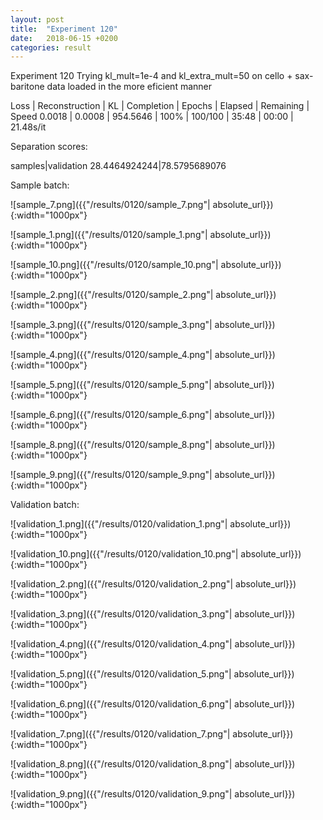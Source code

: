 ```yaml
---
layout: post
title:  "Experiment 120"
date:   2018-06-15 +0200
categories: result
---
```

Experiment 120
Trying kl_mult=1e-4 and kl_extra_mult=50 on cello + sax-baritone data loaded in the more eficient manner

Loss | Reconstruction | KL | Completion | Epochs | Elapsed | Remaining | Speed
0.0018 | 0.0008 | 954.5646 | 100% | 100/100 | 35:48 | 00:00 | 21.48s/it

Separation scores:

samples|validation
28.4464924244|78.5795689076

Sample batch:

![sample_7.png]({{"/results/0120/sample_7.png"| absolute_url}}){:width="1000px"}

![sample_1.png]({{"/results/0120/sample_1.png"| absolute_url}}){:width="1000px"}

![sample_10.png]({{"/results/0120/sample_10.png"| absolute_url}}){:width="1000px"}

![sample_2.png]({{"/results/0120/sample_2.png"| absolute_url}}){:width="1000px"}

![sample_3.png]({{"/results/0120/sample_3.png"| absolute_url}}){:width="1000px"}

![sample_4.png]({{"/results/0120/sample_4.png"| absolute_url}}){:width="1000px"}

![sample_5.png]({{"/results/0120/sample_5.png"| absolute_url}}){:width="1000px"}

![sample_6.png]({{"/results/0120/sample_6.png"| absolute_url}}){:width="1000px"}

![sample_8.png]({{"/results/0120/sample_8.png"| absolute_url}}){:width="1000px"}

![sample_9.png]({{"/results/0120/sample_9.png"| absolute_url}}){:width="1000px"}

Validation batch:

![validation_1.png]({{"/results/0120/validation_1.png"| absolute_url}}){:width="1000px"}

![validation_10.png]({{"/results/0120/validation_10.png"| absolute_url}}){:width="1000px"}

![validation_2.png]({{"/results/0120/validation_2.png"| absolute_url}}){:width="1000px"}

![validation_3.png]({{"/results/0120/validation_3.png"| absolute_url}}){:width="1000px"}

![validation_4.png]({{"/results/0120/validation_4.png"| absolute_url}}){:width="1000px"}

![validation_5.png]({{"/results/0120/validation_5.png"| absolute_url}}){:width="1000px"}

![validation_6.png]({{"/results/0120/validation_6.png"| absolute_url}}){:width="1000px"}

![validation_7.png]({{"/results/0120/validation_7.png"| absolute_url}}){:width="1000px"}

![validation_8.png]({{"/results/0120/validation_8.png"| absolute_url}}){:width="1000px"}

![validation_9.png]({{"/results/0120/validation_9.png"| absolute_url}}){:width="1000px"}
